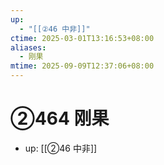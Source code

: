 ```yaml
---
up:
  - "[[②46 中非]]"
ctime: 2025-03-01T13:16:53+08:00
aliases:
  - 刚果
mtime: 2025-09-09T12:37:06+08:00
---
```


# ②464 刚果

- up: [[②46 中非]]
